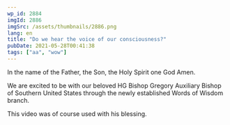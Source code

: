 ```yaml
---
wp_id: 2884
imgId: 2886
imgSrc: /assets/thumbnails/2886.png
lang: en
title: "Do we hear the voice of our consciousness?"
pubDate: 2021-05-28T00:41:38
tags: ["aa", "wow"]
---
```

<!-- page: 6 -->

<p>In the name of the Father, the Son, the Holy Spirit one God Amen.</p>
<p>We are excited to be with our beloved HG Bishop Gregory Auxiliary Bishop of Southern United States through the newly established Words of Wisdom branch.</p>
<p>This video was of course used with his blessing.</p>
<p>&nbsp;</p>
